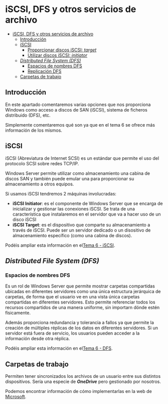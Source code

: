 # iSCSI, DFS y otros servicios de archivo
- [iSCSI, DFS y otros servicios de archivo](#iscsi-dfs-y-otros-servicios-de-archivo)
  - [Introducción](#introducción)
  - [iSCSI](#iscsi)
    - [Proporcionar discos iSCSI: _target_](#proporcionar-discos-iscsi-target)
    - [Utilizar discos iSCSI: _initiator_](#utilizar-discos-iscsi-initiator)
  - [_Distributed File System (DFS)_](#distributed-file-system-dfs)
    - [Espacios de nombres DFS](#espacios-de-nombres-dfs)
    - [Replicación DFS](#replicación-dfs)
  - [Carpetas de trabajo](#carpetas-de-trabajo)

## Introducción
En este apartado comentaremos varias opciones que nos proporciona Windows como acceso a discos de SAN (iSCSI), sistema de ficheros distribuido (DFS), etc.

Simplemente comentaremos qué son ya que en el tema 6 se ofrece más información de los mismos.

## iSCSI
iSCSI (Abreviatura de Internet SCSI) es un estándar que permite el uso del protocolo SCSI sobre redes TCP/IP.

Windows Server permite utilizar como almacenamiento una cabina de discos SAN y también puede emular una para proporcionar su almacenamiento a otros equipos.

Si usamos iSCSI tendremos 2 máquinas involucradas:
- **iSCSI Initiator**: es el componente de Windows Server que se encarga de inicializar y gestionar las conexiones iSCSI. Se trata de una característica que instalaremos en el servidor que va a hacer uso de un disco iSCSI
- **iSCSI Target**: es el dispositivo que comparte su almacenamiento a través de iSCSI. Puede ser un servidor dedicado o un disositivo de almacenamiento específico (como una cabina de discos).

Podéis ampliar esta información en el[Tema 6 - iSCSI](../ud06/iscsi.md).

## _Distributed File System (DFS)_

### Espacios de nombres DFS 
Es un rol de Windows Server que permite mostrar carpetas compartidas ubicadas en diferentes servidores como una única estructura jerárquica de carpetas, de forma que el usuario ve en una vista única carpetas compartidas en diferentes servidores. Esto permite referenciar todos los recursos compartidos de una manera uniforme, sin importarn dónde estén físicamente.

Además proporciona redundancia y tolerancia a fallos ya que permite la creación de múltiples réplicas de los datos en diferentes servidores. Si un servidor está fuera de servicio, los usuarios pueden acceder a la información desde otra réplica.

Podéis ampliar esta información en el[Tema 6 - DFS](../ud06/dfs.md).

## Carpetas de trabajo
Permiten tener sincronizados los archivos de un usuario entre sus distintos dispositivos. Sería una especie de **_OneDrive_** pero gestionado por nosotros.

Podemos encontrar información de cómo implementarlas en la web de [Microsoft](https://docs.microsoft.com/es-es/windows-server/storage/work-folders/deploy-work-folders).
